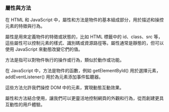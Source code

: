 ### 屬性與方法

在 HTML 和 JavaScript 中，屬性和方法是物件的基本組成部分，用於描述和操控元素的特徵與行為。

屬性是用來定義物件的特徵或狀態的，比如 HTML 標籤中的 id、class、src 等，這些屬性可以控制元素的樣式、識別碼或資源路徑等。屬性通常是靜態的，但可以使用 JavaScript 來動態改變它們的值。

方法是指可以對物件執行的操作或行為，類似於動作或功能。

在 JavaScript 中，方法是物件的函數，例如 getElementById() 用於選擇元素，addEventListener() 用於為元素添加事件監聽器。

這些方法允許我們操控 DOM 中的元素，實現動態互動效果。

屬性和方法結合使用，讓我們可以更靈活地控制網頁的外觀和行為，從而創建更具互動性的用戶體驗。
